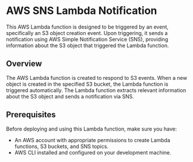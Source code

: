 # AWS SNS Lambda Notification

This AWS Lambda function is designed to be triggered by an event, specifically an S3 object creation event. Upon triggering, it sends a notification using AWS Simple Notification Service (SNS), providing information about the S3 object that triggered the Lambda function.

## Overview

The AWS Lambda function is created to respond to S3 events. When a new object is created in the specified S3 bucket, the Lambda function is triggered automatically. The Lambda function extracts relevant information about the S3 object and sends a notification via SNS.

## Prerequisites

Before deploying and using this Lambda function, make sure you have:

- An AWS account with appropriate permissions to create Lambda functions, S3 buckets, and SNS topics.
- AWS CLI installed and configured on your development machine.
